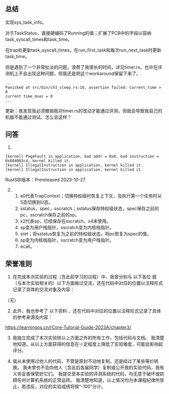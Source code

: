 ## 总结
实现sys_task_info。

对于TaskStatus，直接硬编码了Running的值；扩展了PCB中的字段以容纳task_syscall_times和task_time。

在trap处更新task_syscall_times，在run_first_task和每次run_next_task时更新task_time。

但是遇到了一个非常扯淡的问题，浪费了我很长的时间，详见timer.rs。也许在评测机上不会出现这种问题，但我还是把这个workaround保留下来了。

```
...
Panicked at src/bin/ch3_sleep.rs:16, assertion failed: current_time > 0
current time_msec = 0
...
```

更新：我发现我必须撤销我对timer.rs的改动才能通过评测，但就会导致我自己的机器不能通过测试。怎么会这样？

## 问答
1. 
```
[kernel] PageFault in application, bad addr = 0x0, bad instruction = 0x804003c4, kernel killed it.
[kernel] IllegalInstruction in application, kernel killed it.
[kernel] IllegalInstruction in application, kernel killed it.
```
RustSBI版本：Prereleased 2023-10-27

2. 
    1. a0代表TrapContext；切换特权级时恢复上下文，及执行第一个任务时从S态切换到U态。
    2. sstatus，spec，sscratch；sstatus保存特权级状态，spec保存之前的pc，sscratch保存之前的sp。
    3. x2代表sp，已经保存在sscratch，x4未使用。
    4. sp变为用户栈指针，sscratch变为内核栈指针。
    5. sret；将sstatus恢复为之前的特权级状态，将pc恢复为spec的值。
    6. sp变为内核栈指针，sscratch变为用户栈指针。
    7. ecall。


## 荣誉准则
1. 在完成本次实验的过程（含此前学习的过程）中，我曾分别与 以下各位 就（与本次实验相关的）以下方面做过交流，还在代码中对应的位置以注释形式记录了具体的交流对象及内容：

（无）

2. 此外，我也参考了 以下资料 ，还在代码中对应的位置以注释形式记录了具体的参考来源及内容：

https://learningos.cn/rCore-Tutorial-Guide-2023A/chapter3/

3. 我独立完成了本次实验除以上方面之外的所有工作，包括代码与文档。 我清楚地知道，从以上方面获得的信息在一定程度上降低了实验难度，可能会影响起评分。

4. 我从未使用过他人的代码，不管是原封不动地复制，还是经过了某些等价转换。 我未曾也不会向他人（含此后各届同学）复制或公开我的实验代码，我有义务妥善保管好它们。 我提交至本实验的评测系统的代码，均无意于破坏或妨碍任何计算机系统的正常运转。 我清楚地知道，以上情况均为本课程纪律所禁止，若违反，对应的实验成绩将按“-100”分计。
